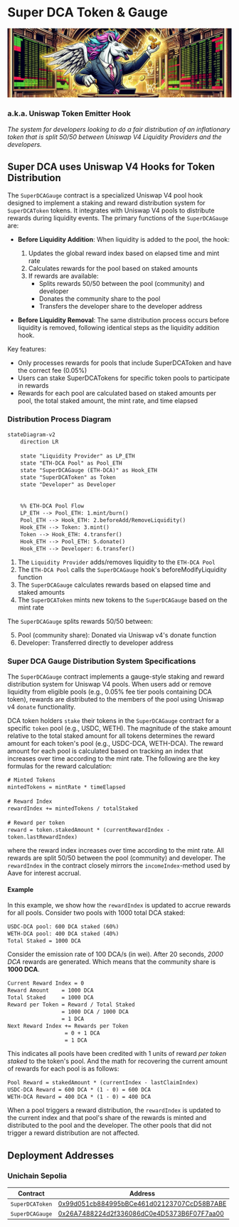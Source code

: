 # Super DCA Token & Gauge

![Super DCA Token & Gauge](./images/UniswapHookEmitterBanner.jpg)

### a.k.a. Uniswap Token Emitter Hook
_The system for developers looking to do a fair distribution of an inflationary token that is split 50/50 between Uniswap V4 Liquidity Providers and the developers._

## Super DCA uses Uniswap V4 Hooks for Token Distribution
The `SuperDCAGauge` contract is a specialized Uniswap V4 pool hook designed to implement a staking and reward distribution system for `SuperDCAToken` tokens. It integrates with Uniswap V4 pools to distribute rewards during liquidity events. The primary functions of the `SuperDCAGauge` are:

- **Before Liquidity Addition**: When liquidity is added to the pool, the hook:
  1. Updates the global reward index based on elapsed time and mint rate
  2. Calculates rewards for the pool based on staked amounts
  3. If rewards are available:
     - Splits rewards 50/50 between the pool (community) and developer
     - Donates the community share to the pool
     - Transfers the developer share to the developer address

- **Before Liquidity Removal**: The same distribution process occurs before liquidity is removed, following identical steps as the liquidity addition hook.

Key features:
- Only processes rewards for pools that include SuperDCAToken and have the correct fee (0.05%)
- Users can stake SuperDCATokens for specific token pools to participate in rewards
- Rewards for each pool are calculated based on staked amounts per pool, the total staked amount, the mint rate, and time elapsed


### Distribution Process Diagram
```mermaid
stateDiagram-v2
    direction LR

    state "Liquidity Provider" as LP_ETH
    state "ETH‑DCA Pool" as Pool_ETH
    state "SuperDCAGauge (ETH‑DCA)" as Hook_ETH
    state "SuperDCAToken" as Token
    state "Developer" as Developer
    

    %% ETH‑DCA Pool Flow
    LP_ETH --> Pool_ETH: 1.mint/burn()
    Pool_ETH --> Hook_ETH: 2.beforeAdd/RemoveLiquidity()
    Hook_ETH --> Token: 3.mint()
    Token --> Hook_ETH: 4.transfer()
    Hook_ETH --> Pool_ETH: 5.donate()
    Hook_ETH --> Developer: 6.transfer()
```
1. The `Liquidity Provider` adds/removes liquidity to the `ETH‑DCA Pool`
2. The `ETH‑DCA Pool` calls the `SuperDCAGauge` hook's beforeModifyLiquidity function
3. The `SuperDCAGauge` calculates rewards based on elapsed time and staked amounts
4. The `SuperDCAToken` mints new tokens to the `SuperDCAGauge` based on the mint rate

The `SuperDCAGauge` splits rewards 50/50 between:

   5. Pool (community share): Donated via Uniswap v4's donate function
   6. Developer: Transferred directly to developer address

### Super DCA Gauge Distribution System Specifications

The `SuperDCAGauge` contract implements a gauge-style staking and reward distribution system for Uniswap V4 pools. When users add or remove liquidity from eligible pools (e.g., 0.05% fee tier pools containing DCA token), rewards are distributed to the members of the pool using Uniswap v4 `donate` functionality. 


DCA token holders `stake` their tokens in the `SuperDCAGauge` contract for a specific `token` pool (e.g., USDC, WETH). The magnitude of the stake amount relative to the total staked amount for all tokens determines the reward amount for each token's pool (e.g., USDC-DCA, WETH-DCA). The reward amount for each pool is calculated based on tracking an index that increases over time according to the mint rate. The following are the key formulas for the reward calculation:
```
# Minted Tokens
mintedTokens = mintRate * timeElapsed

# Reward Index
rewardIndex += mintedTokens / totalStaked

# Reward per token
reward = token.stakedAmount * (currentRewardIndex - token.lastRewardIndex)
```
where the reward index increases over time according to the mint rate. All rewards are split 50/50 between the pool (community) and developer. The `rewardIndex` in the contract closely mirrors the `incomeIndex`-method used by Aave for interest accrual. 

#### Example
In this example, we show how the `rewardIndex` is updated to accrue rewards for all pools. Consider two pools with 1000 total DCA staked:
```
USDC-DCA pool: 600 DCA staked (60%)
WETH-DCA pool: 400 DCA staked (40%)
Total Staked = 1000 DCA
```
Consider the emission rate of 100 DCA/s (in wei). After 20 seconds, _2000 DCA_  rewards are generated. Which means that the community share is **1000 DCA**.
```
Current Reward Index = 0 
Reward Amount    = 1000 DCA
Total Staked     = 1000 DCA
Reward per Token = Reward / Total Staked
                 = 1000 DCA / 1000 DCA
                 = 1 DCA
Next Reward Index += Rewards per Token
                  = 0 + 1 DCA
                  = 1 DCA
```
This indicates all pools have been credited with 1 units of reward _per token staked_ to the token's pool. And the math for recovering the current amount of rewards for each pool is as follows:
```
Pool Reward = stakedAmount * (currentIndex - lastClaimIndex)
USDC-DCA Reward = 600 DCA * (1 - 0) = 600 DCA
WETH-DCA Reward = 400 DCA * (1 - 0) = 400 DCA
```
When a pool triggers a reward distribution, the `rewardIndex` is updated to the current index and that pool's share of the rewards is minted and distributed to the pool and the developer. The other pools that did not trigger a reward distribution are not affected.

## Deployment Addresses

### Unichain Sepolia

| Contract | Address |
| --- | --- |
| `SuperDCAToken` | [0x99d051cb884995bBCe461d02123707CcD58B7ABE](https://unichain-sepolia.blockscout.com/address/0x99d051cb884995bBCe461d02123707CcD58B7ABE) |
| `SuperDCAGauge` | [0x26A7488224d2f336086dC0e4D5373B6F07F7aa00](https://unichain-sepolia.blockscout.com/address/0x26A7488224d2f336086dC0e4D5373B6F07F7aa00) |